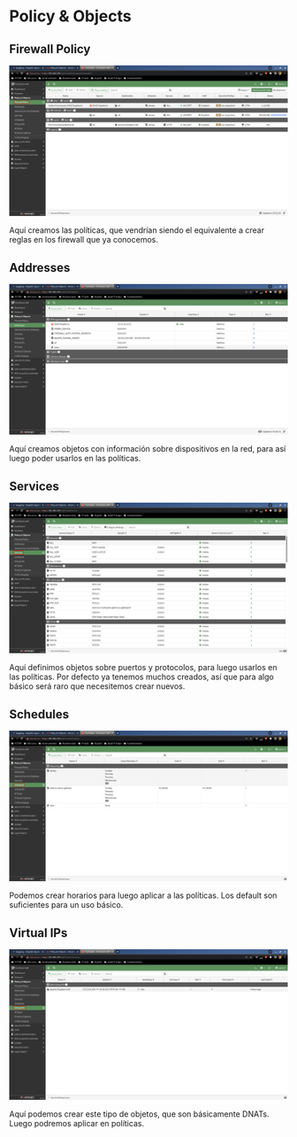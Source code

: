 # Policy & Objects

## Firewall Policy

![126](../images/interfaz-web/126.png)

Aquí creamos las políticas, que vendrían siendo el equivalente a crear reglas en los firewall que ya conocemos.

## Addresses

![127](../images/interfaz-web/127.png)

Aquí creamos objetos con información sobre dispositivos en la red, para así luego poder usarlos en las políticas.

## Services

![128](../images/interfaz-web/128.png)

Aquí definimos objetos sobre puertos y protocolos, para luego usarlos en las políticas. Por defecto ya tenemos muchos creados, así que para algo básico será raro que necesitemos crear nuevos.

## Schedules

![129](../images/interfaz-web/129.png)

Podemos crear horarios para luego aplicar a las políticas. Los default son suficientes para un uso básico.

## Virtual IPs

![130](../images/interfaz-web/130.png)

Aquí podemos crear este tipo de objetos, que son básicamente DNATs. Luego podremos aplicar en políticas.
